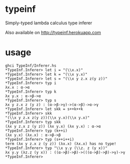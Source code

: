typeinf
=======

Simply-typed lambda calculus type inferer

Also available on http://typeinf.herokuapp.com

usage
=====

    ghci TypeInf/Inferer.hs 
    *TypeInf.Inferer> let i = "(\\x.x)"
	*TypeInf.Inferer> let k = "(\\x y.x)"
	*TypeInf.Inferer> let s = "(\\x y z.x z(y z))"
	*TypeInf.Inferer> typ i
	λx.x : α->α
	*TypeInf.Inferer> typ k
	λx y.x : α->β->α
	*TypeInf.Inferer> typ s
	λx y z.x z (y z) : (α->β->γ)->(α->β)->α->γ
	*TypeInf.Inferer> let skk = s++k++k
	*TypeInf.Inferer> skk
	"(\\x y z.x z(y z))(\\x y.x)(\\x y.x)"
	*TypeInf.Inferer> typ skk
	(λx y z.x z (y z)) (λx y.x) (λx y.x) : α->α
	*TypeInf.Inferer> typ (k++i)
	(λx y.x) (λx.x) : α->β->β
	*TypeInf.Inferer> typ (s++i++i)
	term (λx y z.x z (y z)) (λx.x) (λx.x) has no type!
	*TypeInf.Inferer> typ "\\x y.y (\\z. z (y x))"
	λx y.y (λz.z (y x)) : ((α->β)->β)->(((α->β)->β)->γ)->γ
	*TypeInf.Inferer> 
